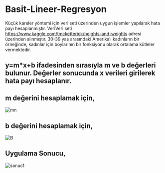 # Basit-Lineer-Regresyon
Küçük kareler yöntemi için veri seti üzerinden uygun işlemler yapılarak hata payı hesaplanmıştır.
VeriVeri seti https://www.kaggle.com/tmcketterick/heights-and-weights adresi üzerinden alınmıştır.
30-39 yaş arasındaki Amerikalı kadınların bir örneğinde, kadınlar için boylarının bir fonksiyonu olarak ortalama kütleler vermektedir.

## y=m*x+b ifadesinden sırasıyla m ve b değerleri bulunur. Değerler sonucunda x verileri girilerek hata payı hesaplanır.

## m değerini hesaplamak için,
![mn](https://user-images.githubusercontent.com/25990177/67683156-e8112780-f9a1-11e9-9e0d-acc691005dd2.jpg)

## b değerini hesaplamak için,
![B](https://user-images.githubusercontent.com/25990177/67682016-85b72780-f99f-11e9-9b2e-c493cbb3a45f.jpg)

## Uygulama Sonucu,
![sonuc1](https://user-images.githubusercontent.com/25990177/67680757-f90b6a00-f99c-11e9-85ba-bf2d07f5eb87.jpg)
